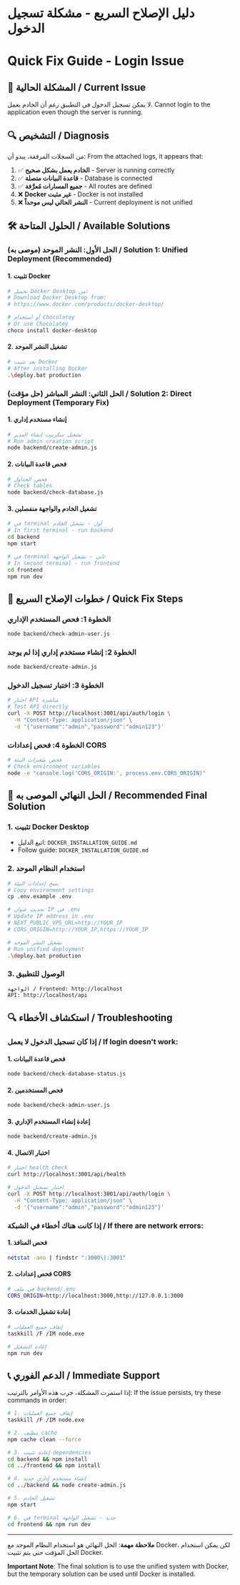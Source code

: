 # دليل الإصلاح السريع - مشكلة تسجيل الدخول
# Quick Fix Guide - Login Issue

## 🚨 المشكلة الحالية / Current Issue

لا يمكن تسجيل الدخول في التطبيق رغم أن الخادم يعمل.
Cannot login to the application even though the server is running.

## 🔍 التشخيص / Diagnosis

من السجلات المرفقة، يبدو أن:
From the attached logs, it appears that:

1. ✅ **الخادم يعمل بشكل صحيح** - Server is running correctly
2. ✅ **قاعدة البيانات متصلة** - Database is connected
3. ✅ **جميع المسارات مُعرَّفة** - All routes are defined
4. ❌ **Docker غير مثبت** - Docker is not installed
5. ❌ **النشر الحالي ليس موحداً** - Current deployment is not unified

## 🛠️ الحلول المتاحة / Available Solutions

### الحل الأول: النشر الموحد (موصى به) / Solution 1: Unified Deployment (Recommended)

#### 1. تثبيت Docker
```powershell
# تحميل Docker Desktop من:
# Download Docker Desktop from:
# https://www.docker.com/products/docker-desktop/

# أو استخدام Chocolatey
# Or use Chocolatey
choco install docker-desktop
```

#### 2. تشغيل النشر الموحد
```bash
# بعد تثبيت Docker
# After installing Docker
.\deploy.bat production
```

### الحل الثاني: النشر المباشر (حل مؤقت) / Solution 2: Direct Deployment (Temporary Fix)

#### 1. إنشاء مستخدم إداري
```bash
# تشغيل سكريبت إنشاء المدير
# Run admin creation script
node backend/create-admin.js
```

#### 2. فحص قاعدة البيانات
```bash
# فحص الجداول
# Check tables
node backend/check-database.js
```

#### 3. تشغيل الخادم والواجهة منفصلين
```bash
# في terminal أول - تشغيل الخادم
# In first terminal - run backend
cd backend
npm start

# في terminal ثاني - تشغيل الواجهة
# In second terminal - run frontend
cd frontend
npm run dev
```

## 🔧 خطوات الإصلاح السريع / Quick Fix Steps

### الخطوة 1: فحص المستخدم الإداري
```bash
node backend/check-admin-user.js
```

### الخطوة 2: إنشاء مستخدم إداري إذا لم يوجد
```bash
node backend/create-admin.js
```

### الخطوة 3: اختبار تسجيل الدخول
```bash
# اختبار API مباشرة
# Test API directly
curl -X POST http://localhost:3001/api/auth/login \
  -H "Content-Type: application/json" \
  -d '{"username":"admin","password":"admin123"}'
```

### الخطوة 4: فحص إعدادات CORS
```bash
# فحص متغيرات البيئة
# Check environment variables
node -e "console.log('CORS_ORIGIN:', process.env.CORS_ORIGIN)"
```

## 🚀 الحل النهائي الموصى به / Recommended Final Solution

### 1. تثبيت Docker Desktop
- اتبع الدليل: `DOCKER_INSTALLATION_GUIDE.md`
- Follow guide: `DOCKER_INSTALLATION_GUIDE.md`

### 2. استخدام النظام الموحد
```bash
# نسخ إعدادات البيئة
# Copy environment settings
cp .env.example .env

# تحديث عنوان IP في .env
# Update IP address in .env
# NEXT_PUBLIC_VPS_URL=http://YOUR_IP
# CORS_ORIGIN=http://YOUR_IP,https://YOUR_IP

# تشغيل النشر الموحد
# Run unified deployment
.\deploy.bat production
```

### 3. الوصول للتطبيق
```
الواجهة / Frontend: http://localhost
API: http://localhost/api
```

## 🔍 استكشاف الأخطاء / Troubleshooting

### إذا كان تسجيل الدخول لا يعمل / If login doesn't work:

#### 1. فحص قاعدة البيانات
```bash
node backend/check-database-status.js
```

#### 2. فحص المستخدمين
```bash
node backend/check-admin-user.js
```

#### 3. إعادة إنشاء المستخدم الإداري
```bash
node backend/create-admin.js
```

#### 4. اختبار الاتصال
```bash
# اختبار health check
curl http://localhost:3001/api/health

# اختبار تسجيل الدخول
curl -X POST http://localhost:3001/api/auth/login \
  -H "Content-Type: application/json" \
  -d '{"username":"admin","password":"admin123"}'
```

### إذا كانت هناك أخطاء في الشبكة / If there are network errors:

#### 1. فحص المنافذ
```bash
netstat -ano | findstr ":3000\|:3001"
```

#### 2. فحص إعدادات CORS
```bash
# في ملف backend/.env
CORS_ORIGIN=http://localhost:3000,http://127.0.0.1:3000
```

#### 3. إعادة تشغيل الخدمات
```bash
# إيقاف جميع العمليات
taskkill /F /IM node.exe

# إعادة التشغيل
npm run dev
```

## 📞 الدعم الفوري / Immediate Support

إذا استمرت المشكلة، جرب هذه الأوامر بالترتيب:
If the issue persists, try these commands in order:

```bash
# 1. إيقاف جميع العمليات
taskkill /F /IM node.exe

# 2. تنظيف cache
npm cache clean --force

# 3. إعادة تثبيت dependencies
cd backend && npm install
cd ../frontend && npm install

# 4. إنشاء مستخدم إداري جديد
cd ../backend && node create-admin.js

# 5. تشغيل الخادم
npm start

# 6. في terminal جديد - تشغيل الواجهة
cd frontend && npm run dev
```

---

**ملاحظة مهمة**: الحل النهائي هو استخدام النظام الموحد مع Docker، لكن يمكن استخدام الحل المؤقت حتى يتم تثبيت Docker.

**Important Note**: The final solution is to use the unified system with Docker, but the temporary solution can be used until Docker is installed.
